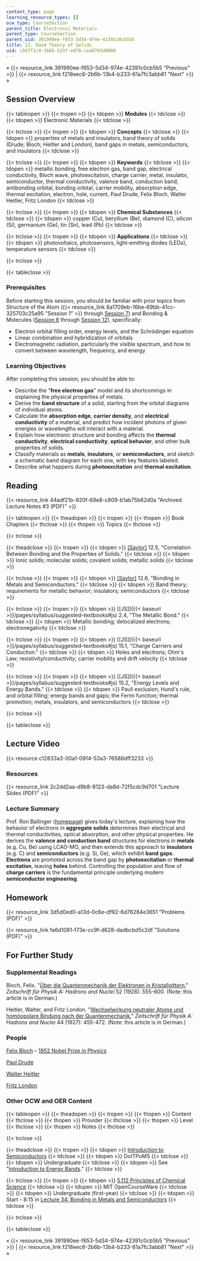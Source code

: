 ```yaml
---
content_type: page
learning_resource_types: []
ocw_type: CourseSection
parent_title: Electronic Materials
parent_type: CourseSection
parent_uid: 391990ee-f653-5d34-974e-42391c0cb5b5
title: 13. Band Theory of Solids
uid: c567f1c9-3666-523f-ed70-cea0765d0080
---
```


« {{< resource_link 391990ee-f653-5d34-974e-42391c0cb5b5 "Previous" >}} | {{< resource_link f218eec6-2b6b-13b4-b233-61a7fc3abb81 "Next" >}} »

Session Overview
----------------

{{< tableopen >}}
{{< tropen >}}
{{< tdopen >}}
**Modules**
{{< tdclose >}}
{{< tdopen >}}
Electronic Materials
{{< tdclose >}}

{{< trclose >}}
{{< tropen >}}
{{< tdopen >}}
**Concepts**
{{< tdclose >}}
{{< tdopen >}}
properties of metals and insulators, band theory of solids (Drude; Bloch; Heitler and London), band gaps in metals, semiconductors, and insulators
{{< tdclose >}}

{{< trclose >}}
{{< tropen >}}
{{< tdopen >}}
**Keywords**
{{< tdclose >}}
{{< tdopen >}}
metallic bonding, free electron gas, band gap, electrical conductivity, Bloch wave, photoexcitation, charge carrier, metal, insulator, semiconductor, thermal conductivity, valence band, conduction band, antibonding orbital, bonding orbital, carrier mobility, absorption edge, thermal excitation, electron, hole, current, Paul Drude, Felix Bloch, Walter Heitler, Fritz London
{{< tdclose >}}

{{< trclose >}}
{{< tropen >}}
{{< tdopen >}}
**Chemical Substances**
{{< tdclose >}}
{{< tdopen >}}
copper (Cu), beryllium (Be), diamond (C), silicon (Si), germanium (Ge), tin (Sn), lead (Pb)
{{< tdclose >}}

{{< trclose >}}
{{< tropen >}}
{{< tdopen >}}
**Applications**
{{< tdclose >}}
{{< tdopen >}}
photovoltaics, photosensors, light-emitting diodes (LEDs), temperature sensors
{{< tdclose >}}

{{< trclose >}}

{{< tableclose >}}

### Prerequisites

Before starting this session, you should be familiar with prior topics from Structure of the Atom ({{< resource_link 8a1709eb-16be-69bb-41cc-325703c25a95 "Session 1" >}} through [Session 7](/courses/materials-science-and-engineering/3-091sc-introduction-to-solid-state-chemistry-fall-2010/structure-of-the-atom/7.-the-aufbau-principle-photoelectron-spectroscopy)) and Bonding & Molecules ([Session 8](/courses/materials-science-and-engineering/3-091sc-introduction-to-solid-state-chemistry-fall-2010/bonding-and-molecules/8.-ionic-crystals-born-haber-cycle) through [Session 12](/courses/materials-science-and-engineering/3-091sc-introduction-to-solid-state-chemistry-fall-2010/bonding-and-molecules/12.-intermolecular-forces)), specifically:

*   Electron orbital filling order, energy levels, and the Schrödinger equation
*   Linear combination and hybridization of orbitals
*   Electromagnetic radiation, particularly the visible spectrum, and how to convert between wavelength, frequency, and energy

### Learning Objectives

After completing this session, you should be able to:

*   Describe the "**free electron gas**" model and its shortcomings in explaining the physical properties of metals.
*   Derive the **band structure** of a solid, starting from the orbital diagrams of individual atoms.
*   Calculate the **absorption edge**, **carrier density**, and **electrical conductivity** of a material, and predict how incident photons of given energies or wavelengths will interact with a material.
*   Explain how electronic structure and bonding affects the **thermal conductivity**, **electrical conductivity**, **optical behavior**, and other bulk properties of solids.
*   Classify materials as **metals**, **insulators**, or **semiconductors**, and sketch a schematic band diagram for each one, with key features labeled.
*   Describe what happens during **photoexcitation** and **thermal excitation**.

Reading
-------

{{< resource_link 44adf21b-920f-69e8-c809-b1ab75b62d0a "Archived Lecture Notes #3 (PDF)" >}}

{{< tableopen >}}
{{< theadopen >}}
{{< tropen >}}
{{< thopen >}}
Book Chapters
{{< thclose >}}
{{< thopen >}}
Topics
{{< thclose >}}

{{< trclose >}}

{{< theadclose >}}
{{< tropen >}}
{{< tdopen >}}
[\[Saylor\]](https://saylordotorg.github.io/text_general-chemistry-principles-patterns-and-applications-v1.0/s16-05-correlation-between-bonding-an.html) 12.5, "Correlation Between Bonding and the Properties of Solids."
{{< tdclose >}}
{{< tdopen >}}
Ionic solids; molecular solids; covalent solids; metallic solids
{{< tdclose >}}

{{< trclose >}}
{{< tropen >}}
{{< tdopen >}}
[\[Saylor\]](https://saylordotorg.github.io/text_general-chemistry-principles-patterns-and-applications-v1.0/s16-06-bonding-in-metals-and-semicond.html) 12.6, "Bonding in Metals and Semiconductors."
{{< tdclose >}}
{{< tdopen >}}
Band theory; requirements for metallic behavior; insulators; semiconductors
{{< tdclose >}}

{{< trclose >}}
{{< tropen >}}
{{< tdopen >}}
[\[JS\]]({{< baseurl >}}/pages/syllabus/suggested-textbooks#js) 2.4, "The Metallic Bond."
{{< tdclose >}}
{{< tdopen >}}
Metallic bonding; delocalized electrons; electronegativity
{{< tdclose >}}

{{< trclose >}}
{{< tropen >}}
{{< tdopen >}}
[\[JS\]]({{< baseurl >}}/pages/syllabus/suggested-textbooks#js) 15.1, "Charge Carriers and Conduction."
{{< tdclose >}}
{{< tdopen >}}
Holes and electrons; Ohm's Law; resistivity/conductivity; carrier mobility and drift velocity
{{< tdclose >}}

{{< trclose >}}
{{< tropen >}}
{{< tdopen >}}
[\[JS\]]({{< baseurl >}}/pages/syllabus/suggested-textbooks#js) 15.2, "Energy Levels and Energy Bands."
{{< tdclose >}}
{{< tdopen >}}
Pauli exclusion, Hund's rule, and orbital filling; energy bands and gaps; the Fermi function; thermal promotion; metals, insulators, and semiconductors
{{< tdclose >}}

{{< trclose >}}

{{< tableclose >}}

Lecture Video
-------------

{{< resource c12833a3-00a1-0914-53a3-76586dff3233 >}}

### Resources

{{< resource_link 2c2dd2aa-d9b8-8123-da8d-72f5cdc9d701 "Lecture Slides (PDF)" >}}

### Lecture Summary

Prof. Ron Ballinger ([homepage](http://web.mit.edu/nse/people/faculty/ballinger.html)) gives today's lecture, explaining how the behavior of electrons in **aggregate solids** determines their electrical and thermal conductivities, optical absorption, and other physical properties. He derives the **valence and conduction band** structures for electrons in **metals** (e.g. Cu, Be) using LCAO-MO, and then extends this approach to **insulators** (e.g. C) and **semiconductors** (e.g. Si, Ge), which exhibit **band gaps**. **Electrons** are promoted across the band gap by **photoexcitation** or **thermal excitation**, leaving **holes** behind. Controlling the population and flow of **charge carriers** is the fundamental principle underlying modern **semiconductor engineering**.

Homework
--------

{{< resource_link 3d5d0ed0-a13d-0c6e-df92-6d76284e3651 "Problems (PDF)" >}}

{{< resource_link fa6d1081-f73e-cc9f-d628-dadbcbd5c2df "Solutions (PDF)" >}}

For Further Study
-----------------

### Supplemental Readings

Bloch, Felix. "[Über die Quantenmechanik der Elektronen in Kristallgittern.](http://dx.doi.org/10.1007/BF01339455)" _Zeitschrift für Physik A: Hadrons and Nuclei_ 52 (1928): 555-600. (Note: this article is in German.)

Heitler, Walter, and Fritz London. "[Wechselwirkung neutraler Atome und homöopolare Bindung nach der Quantenmechanik.](http://dx.doi.org/10.1007/BF01397394)" _Zeitschrift für Physik A: Hadrons and Nuclei_ 44 (1927): 455-472. (Note: this article is in German.)

### People

[Felix Bloch](http://en.wikipedia.org/wiki/Felix_Bloch) – [1952 Nobel Prize in Physics](http://nobelprize.org/nobel_prizes/physics/laureates/1952/)

[Paul Drude](http://en.wikipedia.org/wiki/Paul_Drude)

[Walter Heitler](http://en.wikipedia.org/wiki/Walter_Heitler)

[Fritz London](http://en.wikipedia.org/wiki/Fritz_London)

### Other OCW and OER Content

{{< tableopen >}}
{{< theadopen >}}
{{< tropen >}}
{{< thopen >}}
Content
{{< thclose >}}
{{< thopen >}}
Provider
{{< thclose >}}
{{< thopen >}}
Level
{{< thclose >}}
{{< thopen >}}
Notes
{{< thclose >}}

{{< trclose >}}

{{< theadclose >}}
{{< tropen >}}
{{< tdopen >}}
[Introduction to Semiconductors](http://www.doitpoms.ac.uk/tlplib/semiconductors/index.php)
{{< tdclose >}}
{{< tdopen >}}
DoITPoMS
{{< tdclose >}}
{{< tdopen >}}
Undergraduate
{{< tdclose >}}
{{< tdopen >}}
See "[Introduction to Energy Bands](http://www.doitpoms.ac.uk/tlplib/semiconductors/energy_band_intro.php)."
{{< tdclose >}}

{{< trclose >}}
{{< tropen >}}
{{< tdopen >}}
[5.112 Principles of Chemical Science](/courses/5-112-principles-of-chemical-science-fall-2005)
{{< tdclose >}}
{{< tdopen >}}
MIT OpenCourseWare
{{< tdclose >}}
{{< tdopen >}}
Undergraduate (first-year)
{{< tdclose >}}
{{< tdopen >}}
Start - 8:15 in [Lecture 34: Bonding in Metals and Semiconductors](/courses/5-112-principles-of-chemical-science-fall-2005/pages/video-lectures/lecture-34-bonding-in-metals-and-semiconductors)
{{< tdclose >}}

{{< trclose >}}

{{< tableclose >}}

« {{< resource_link 391990ee-f653-5d34-974e-42391c0cb5b5 "Previous" >}} | {{< resource_link f218eec6-2b6b-13b4-b233-61a7fc3abb81 "Next" >}} »